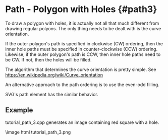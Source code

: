 Path - Polygon with Holes {#path3}
==================================

To draw a polygon with holes, it is actually not all that much different from
drawing regular polyons.  The only thing needs to be dealt with is the curve
orientation.

If the outer polygon's path is specified in clockwise (CW) ordering,
then the inner hole paths must be specified in counter-clockwise (CCW) ordering.
Likewise, if the outer polygon's path is CCW, then inner hole paths need to
be CW.  If not, then the holes will be filled.

The algorithm that determines the curve orientation is pretty simple.  See
https://en.wikipedia.org/wiki/Curve_orientation

An alternative approach to the path ordering is to use the even-odd filling.

SVG's path element has the similar behavior.

Example
-------

tutorial_path_3.cpp generates an image containing red square with a hole.

\image html tutorial_path_3.png
